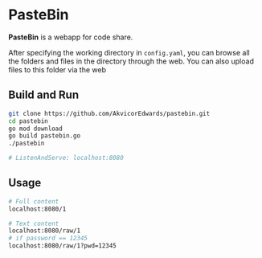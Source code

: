 # PasteBin

**PasteBin** is a webapp for code share.

After specifying the working directory in `config.yaml`, you can browse all the folders and files in the directory through the web. You can also upload files to this folder via the web

## Build and Run

```bash
git clone https://github.com/AkvicorEdwards/pastebin.git
cd pastebin
go mod download
go build pastebin.go
./pastebin

# ListenAndServe: localhost:8080
```

## Usage

```bash
# Full content
localhost:8080/1

# Text content
localhost:8080/raw/1
# if password == 12345
localhost:8080/raw/1?pwd=12345

```


